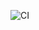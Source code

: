 ![CI](https://github.com/<EkaterinaMarkeeva>/<continuous_deployment>/actions/workflows/web.yml/badge.svg)
